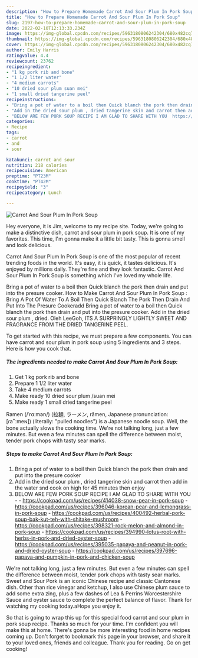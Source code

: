 ```yaml
---
description: "How to Prepare Homemade Carrot And Sour Plum In Pork Soup"
title: "How to Prepare Homemade Carrot And Sour Plum In Pork Soup"
slug: 2197-how-to-prepare-homemade-carrot-and-sour-plum-in-pork-soup
date: 2022-02-10T12:13:33.234Z
image: https://img-global.cpcdn.com/recipes/5963180806242304/680x482cq70/carrot-and-sour-plum-in-pork-soup-recipe-main-photo.jpg
thumbnail: https://img-global.cpcdn.com/recipes/5963180806242304/680x482cq70/carrot-and-sour-plum-in-pork-soup-recipe-main-photo.jpg
cover: https://img-global.cpcdn.com/recipes/5963180806242304/680x482cq70/carrot-and-sour-plum-in-pork-soup-recipe-main-photo.jpg
author: Emily Harris
ratingvalue: 4.4
reviewcount: 23762
recipeingredient:
- "1 kg pork rib and bone"
- "1 1/2 liter water"
- "4 medium carrots"
- "10 dried sour plum suan mei"
- "1 small dried tangerine peel"
recipeinstructions:
- "Bring a pot of water to a boil then Quick blanch the pork then drain and put into the presure cooker"
- "Add in the dried sour plum , dried tangerine skin and carrot then add in the water snd cook on high for 45 minutes then enjoy"
- "BELOW ARE FEW PORK SOUP RECIPE I AM GLAD TO SHARE WITH YOU  https://cookpad.com/us/recipes/414038-snow-pear-in-pork-soup https://cookpad.com/us/recipes/396046-korean-pear-and-lemongrass-in-pork-soup https://cookpad.com/us/recipes/400492-herbal-pork-soup-bak-kut-teh-with-shitake-mushroom https://cookpad.com/us/recipes/398321-rock-melon-and-almond-in-pork-soup https://cookpad.com/us/recipes/394990-lotus-root-with-herbs-in-pork-and-dried-oyster-soup https://cookpad.com/us/recipes/395035-papaya-and-peanut-in-pork-and-dried-oyster-soup https://cookpad.com/us/recipes/397696-papaya-and-pumpkin-in-pork-and-chicken-soup"
categories:
- Recipe
tags:
- carrot
- and
- sour

katakunci: carrot and sour 
nutrition: 218 calories
recipecuisine: American
preptime: "PT23M"
cooktime: "PT42M"
recipeyield: "3"
recipecategory: Lunch

---
```



![Carrot And Sour Plum In Pork Soup](https://img-global.cpcdn.com/recipes/5963180806242304/680x482cq70/carrot-and-sour-plum-in-pork-soup-recipe-main-photo.jpg)

Hey everyone, it is Jim, welcome to my recipe site. Today, we're going to make a distinctive dish, carrot and sour plum in pork soup. It is one of my favorites. This time, I'm gonna make it a little bit tasty. This is gonna smell and look delicious.

Carrot And Sour Plum In Pork Soup is one of the most popular of recent trending foods in the world. It's easy, it is quick, it tastes delicious. It's enjoyed by millions daily. They're fine and they look fantastic. Carrot And Sour Plum In Pork Soup is something which I've loved my whole life.

Bring a pot of water to a boil then Quick blanch the pork then drain and put into the presure cooker. How to Make Carrot And Sour Plum In Pork Soup : Bring A Pot Of Water To A Boil Then Quick Blanch The Pork Then Drain And Put Into The Presure Cookeradd Bring a pot of water to a boil then Quick blanch the pork then drain and put into the presure cooker. Add in the dried sour plum , dried. Oleh LeeGoh, ITS A SURPRINGLY LIGHTLY SWEET AND FRAGRANCE FROM THE DRIED TANGERINE PEEL.


To get started with this recipe, we must prepare a few components. You can have carrot and sour plum in pork soup using 5 ingredients and 3 steps. Here is how you cook that.

<!--inarticleads1-->

##### The ingredients needed to make Carrot And Sour Plum In Pork Soup:

1. Get 1 kg pork rib and bone
1. Prepare 1 1/2 liter water
1. Take 4 medium carrots
1. Make ready 10 dried sour plum /suan mei
1. Make ready 1 small dried tangerine peel


Ramen (/ˈrɑːmən/) (拉麺, ラーメン, rāmen, Japanese pronunciation: [ɾaꜜːmeɴ]) (literally: &#34;pulled noodles&#34;) is a Japanese noodle soup. Well, the bone actually slows the cooking time. We&#39;re not talking long, just a few minutes. But even a few minutes can spell the difference between moist, tender pork chops with tasty sear marks. 

<!--inarticleads2-->

##### Steps to make Carrot And Sour Plum In Pork Soup:

1. Bring a pot of water to a boil then Quick blanch the pork then drain and put into the presure cooker
1. Add in the dried sour plum , dried tangerine skin and carrot then add in the water snd cook on high for 45 minutes then enjoy
1. BELOW ARE FEW PORK SOUP RECIPE I AM GLAD TO SHARE WITH YOU -  - https://cookpad.com/us/recipes/414038-snow-pear-in-pork-soup - https://cookpad.com/us/recipes/396046-korean-pear-and-lemongrass-in-pork-soup - https://cookpad.com/us/recipes/400492-herbal-pork-soup-bak-kut-teh-with-shitake-mushroom - https://cookpad.com/us/recipes/398321-rock-melon-and-almond-in-pork-soup - https://cookpad.com/us/recipes/394990-lotus-root-with-herbs-in-pork-and-dried-oyster-soup - https://cookpad.com/us/recipes/395035-papaya-and-peanut-in-pork-and-dried-oyster-soup - https://cookpad.com/us/recipes/397696-papaya-and-pumpkin-in-pork-and-chicken-soup


We&#39;re not talking long, just a few minutes. But even a few minutes can spell the difference between moist, tender pork chops with tasty sear marks. Sweet and Sour Pork is an iconic Chinese recipe and classic Cantonese dish. Other than rice vinegar and ketchup, I also use Chinese plum sauce to add some extra zing, plus a few dashes of Lea &amp; Perrins Worcestershire Sauce and oyster sauce to complete the perfect balance of flavor. Thank for watching my cooking today.aHope you enjoy it. 

So that is going to wrap this up for this special food carrot and sour plum in pork soup recipe. Thanks so much for your time. I'm confident you will make this at home. There's gonna be more interesting food in home recipes coming up. Don't forget to bookmark this page in your browser, and share it to your loved ones, friends and colleague. Thank you for reading. Go on get cooking!
